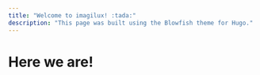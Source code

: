 ```yaml
---
title: "Welcome to imagilux! :tada:"
description: "This page was built using the Blowfish theme for Hugo."
---
```


# Here we are!
